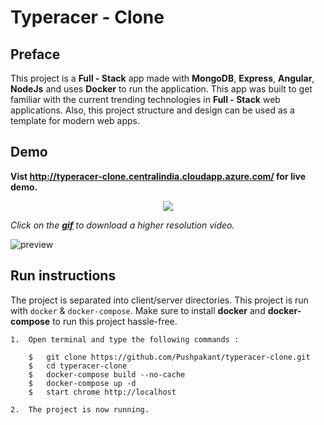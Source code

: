 # Typeracer - Clone

##  Preface

This project is a **Full - Stack** app made with **MongoDB**, **Express**, **Angular**, **NodeJs** and uses **Docker** to run the application. This app was built to get familiar with the current trending technologies in **Full - Stack** web applications. Also, this project structure and design can be used as a template for modern web apps.

##  Demo

__**Vist http://typeracer-clone.centralindia.cloudapp.azure.com/ for live demo.**__

<p align="center">
  <a href="https://github.com/Pushpakant/typeracer-clone/blob/master/demo/demo.mp4?raw=true"><img src="https://github.com/Pushpakant/typeracer-clone/blob/master/demo/demo.gif?raw=true"></a>
</p>

_Click on the **[gif](https://github.com/Pushpakant/typeracer-clone/blob/master/demo/demo.mp4?raw=true)** to download a higher resolution video._

![preview](https://github.com/Pushpakant/typeracer-clone/blob/master/demo/img.png?raw=true)
## Run instructions

The project is separated into client/server directories. This project is run with `docker` & `docker-compose`. Make sure to install **docker** and **docker-compose** to run this project hassle-free.

    1.  Open terminal and type the following commands :

        $   git clone https://github.com/Pushpakant/typeracer-clone.git
        $   cd typeracer-clone
        $   docker-compose build --no-cache
        $   docker-compose up -d
        $   start chrome http://localhost
        
    2.  The project is now running.
